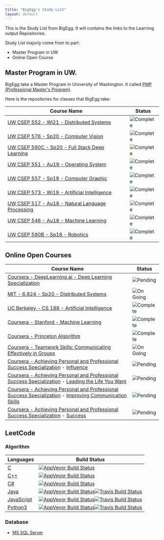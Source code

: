 ```yaml
---
title: "BigEgg's Study List"
layout: default
---
```


This is the Study List from BigEgg. It will contains the links to the Learning output Repositories.

Study List majorly come from to part:
* Master Program in UW
* Online Open Course

## Master Program in UW.
BigEgg take a Master Program in University of Washington. It called [PMP (Professional Master's Program)](https://www.cs.washington.edu/academics/pmp).

Here is the repositories for classes that BigEgg take:

| Course Name | Status |
| --- | --- |
| [UW CSEP 552 - Wi21 - Distributed Systems](https://github.com/BigEggStudy/UW-CSEP-552-Wi21-Distributed-Systems) | ![Complete](https://img.shields.io/badge/Complete-green.svg?style=flat-square) |
| [UW CSEP 576 - Sp20 - Computer Vision](https://github.com/BigEggStudy/UW-CSEP-576-Sp20-Computer-Vision) | ![Complete](https://img.shields.io/badge/Complete-green.svg?style=flat-square) |
| [UW CSEP 590C - Sp20 - Full Stack Deep Learning](https://github.com/BigEggStudy/UW-CSEP-590C-Sp20-Full-Stack-Deep-Learning) | ![Complete](https://img.shields.io/badge/Complete-green.svg?style=flat-square) |
| [UW CSEP 551 - Au19 - Operating System](https://github.com/BigEggStudy/UW-CSEP-551-Au19-Operating-System) | ![Complete](https://img.shields.io/badge/Complete-green.svg?style=flat-square) |
| [UW CSEP 557 - Sp19 - Computer Graphic](https://github.com/BigEggStudy/UW-CSEP-557-Sp19-Computer-Graphic) | ![Complete](https://img.shields.io/badge/Complete-green.svg?style=flat-square) |
| [UW CSEP 573 - Wi19 - Artificial Intelligence](https://github.com/BigEggStudy/UW-CSEP-573-Wi19-Artificial-Intelligence) | ![Complete](https://img.shields.io/badge/Complete-green.svg?style=flat-square) |
| [UW CSEP 517 - Au18 - Natural Language Processing](https://github.com/BigEggStudy/UW-CSEP-517-Au18-Natural-Language-Processing) | ![Complete](https://img.shields.io/badge/Complete-green.svg?style=flat-square) |
| [UW CSEP 546 - Au18 - Machine Learning](https://github.com/BigEggStudy/UW-CSEP-546-Au18-Machine-Learning) | ![Complete](https://img.shields.io/badge/Complete-green.svg?style=flat-square) |
| [UW CSEP 590B - Sp18 - Robotics](https://github.com/BigEggStudy/UW-CSEP-590B-Sp18-Robotics) | ![Complete](https://img.shields.io/badge/Complete-green.svg?style=flat-square) |

## Online Open Courses

| Course Name | Status |
| --- | --- |
| [Coursera - DeepLearning.ai - Deep Learning Specialization](https://github.com/BigEggStudy/Coursera-deeplearning.ai-Deep-Learning-Specialization) | ![Pending](https://img.shields.io/badge/Pending-yellow.svg?style=flat-square) |
| [MIT - 6.824 - Sp20 - Distributed Systems](https://github.com/BigEggStudy/MIT-6.824-Sp20-Distributed-Systems) | ![On Going](https://img.shields.io/badge/OnGoing-blue.svg?style=flat-square) |
| [UC Berkeley - CS 188 - Artificial Intelligence](https://github.com/BigEggStudy/UC-Berkeley-CS-188-Artificial-Intelligence) | ![Complete](https://img.shields.io/badge/Complete-green.svg?style=flat-square) |
| [Coursera - Stanford - Machine Learning](https://github.com/BigEggStudy/Coursera-Stanford-Machine-Learning) | ![Complete](https://img.shields.io/badge/Complete-green.svg?style=flat-square) |
| [Coursera - Princeton Algorithm](https://github.com/BigEggStudy/Coursera-Princeton-Algorithm) | ![Complete](https://img.shields.io/badge/Complete-green.svg?style=flat-square) |
| [Coursera - Teamwork Skills: Communicating Effectively in Groups](https://www.coursera.org/learn/teamwork-skills-effective-communication#about) | ![On Going](https://img.shields.io/badge/OnGoing-blue.svg?style=flat-square) |
| [Coursera - Achieving Personal and Professional Success Specialization](https://www.coursera.org/specializations/wharton-success) - [Influence](https://www.coursera.org/learn/wharton-influence) | ![Pending](https://img.shields.io/badge/Pending-yellow.svg?style=flat-square) |
| [Coursera - Achieving Personal and Professional Success Specialization](https://www.coursera.org/specializations/wharton-success) - [Leading the Life You Want](https://www.coursera.org/learn/leading-the-life-you-want) | ![Pending](https://img.shields.io/badge/Pending-yellow.svg?style=flat-square) |
| [Coursera - Achieving Personal and Professional Success Specialization](https://www.coursera.org/specializations/wharton-success) - [Improving Communication Skills](https://www.coursera.org/learn/wharton-communication-skills) | ![Pending](https://img.shields.io/badge/Pending-yellow.svg?style=flat-square) |
| [Coursera - Achieving Personal and Professional Success Specialization](https://www.coursera.org/specializations/wharton-success) - [Success](https://www.coursera.org/learn/wharton-success) | ![Pending](https://img.shields.io/badge/Pending-yellow.svg?style=flat-square) |

## LeetCode

### Algorithm

| Languages | Build Status |
| --------- | ------------ |
| [C](https://github.com/BigEggStudy/LeetCode-C) | [![AppVeyor Build Status](https://img.shields.io/appveyor/ci/bigegg/leetcode-c.svg?style=flat-square&label=Windows%20Build%20Status&logo=AppVeyor)](https://ci.appveyor.com/project/BigEgg/leetcode-c) |
| [C++](https://github.com/BigEggStudy/LeetCode-CPP) | [![AppVeyor Build Status](https://img.shields.io/appveyor/ci/bigegg/leetcode-cpp.svg?style=flat-square&label=Windows%20Build%20Status&logo=AppVeyor)](https://ci.appveyor.com/project/BigEgg/leetcode-cpp) |
| [C#](https://github.com/BigEggStudy/LeetCode-CS) | [![AppVeyor Build Status](https://img.shields.io/appveyor/build/bigegg/leetcode-cs?label=Windows%20Build%20Status&logo=AppVeyor&style=flat-square)](https://ci.appveyor.com/project/BigEgg/leetcode-cs) |
| [Java](https://github.com/BigEggStudy/LeetCode-Java) | [![AppVeyor Build Status](https://img.shields.io/appveyor/ci/bigegg/leetcode-java.svg?style=flat-square&label=Windows%20Build%20Status&logo=AppVeyor)](https://ci.appveyor.com/project/BigEgg/leetcode-java)[![Travis Build Status](https://img.shields.io/badge/Linux%20Build%20Status-Invalid-lightgrey.svg?label=Linux%20Build%20Status&logo=travis&style=flat-square)]() |
| [JavaScript](https://github.com/BigEggStudy/LeetCode-JS) | [![AppVeyor Build Status](https://img.shields.io/appveyor/ci/bigegg/leetcode-js.svg?style=flat-square&label=Windows%20Build%20Status&logo=AppVeyor)](https://ci.appveyor.com/project/BigEgg/leetcode-js)[![Travis Build Status](https://img.shields.io/badge/Linux%20Build%20Status-Invalid-lightgrey.svg?label=Linux%20Build%20Status&logo=travis&style=flat-square)]() |
| [Python3](https://github.com/BigEggStudy/LeetCode-Py) | [![AppVeyor Build Status](https://img.shields.io/appveyor/ci/bigegg/leetcode-py.svg?style=flat-square&label=Windows%20Build%20Status&logo=AppVeyor)](https://ci.appveyor.com/project/BigEgg/leetcode-py)[![Travis Build Status](https://img.shields.io/badge/Linux%20Build%20Status-Invalid-lightgrey.svg?label=Linux%20Build%20Status&logo=travis&style=flat-square)]() |

### Database

* [MS SQL Server](https://github.com/BigEggStudy/LeetCode-MSSql)
